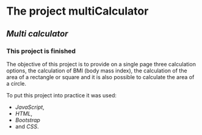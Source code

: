 # The project multiCalculator
## ***Multi calculator***
### This project is finished

The objective of this project is to provide on a single page three calculation options, the calculation of BMI (body mass index),
the calculation of the area of a rectangle or square and it is also possible to calculate the area of a circle.

To put this project into practice it was used:
- *JavaScript*,
- *HTML*,
- *Bootstrap*
- and *CSS*.
